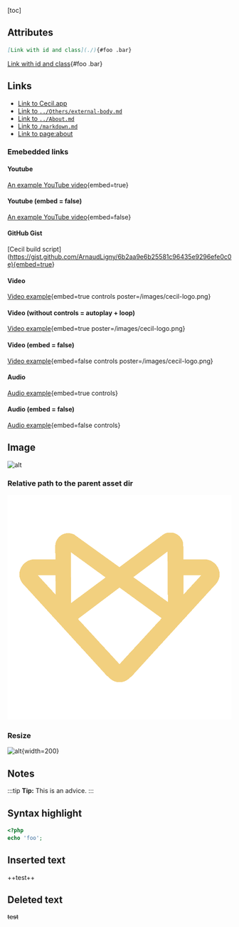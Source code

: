 ---
---
<!-- break -->

[toc]

## Attributes

```markdown
[Link with id and class](./){#foo .bar}
```

[Link with id and class](./){#foo .bar}

## Links

- [Link to Cecil.app](https://cecil.app)
- [Link to `../Others/external-body.md`](../Others/external-body.md)
- [Link to `../About.md`](../About.md)
- [Link to `/markdown.md`](/markdown.md)
- [Link to page:about](page:about)

### Emebedded links

#### Youtube

[An example YouTube video](https://www.youtube.com/watch?v=FTpBS7g7YnI){embed=true}

#### Youtube (embed = false)

[An example YouTube video](https://www.youtube.com/watch?v=FTpBS7g7YnI){embed=false}

#### GitHub Gist

[Cecil build script](<https://gist.github.com/ArnaudLigny/6b2aa9e6b25581c96435e9296efe0c0e){embed=true>}

#### Video

[Video example](/video/test.mp4 "/video/test.mp4"){embed=true controls poster=/images/cecil-logo.png}

#### Video (without controls = autoplay + loop)

[Video example](/video/test.mp4 "/video/test.mp4"){embed=true poster=/images/cecil-logo.png}

#### Video (embed = false)

[Video example](/video/test.mp4 "/video/test.mp4"){embed=false controls poster=/images/cecil-logo.png}

#### Audio

[Audio example](/audio/test.mp3 "/audio/test.mp3"){embed=true controls}

#### Audio (embed = false)

[Audio example](/audio/test.mp3 "/audio/test.mp3"){embed=false controls}

## Image

![alt](/cecil-logo-1000.png "/cecil-logo-1000.png")

### Relative path to the parent asset dir

![alt](../../assets/cecil-logo-1000.png "../../assets/cecil-logo-1000.png")

### Resize

![alt](/cecil-logo-1000.png "/cecil-logo-1000.png"){width=200}

## Notes

:::tip
**Tip:** This is an advice.
:::

## Syntax highlight

```php
<?php
echo 'foo';
```

## Inserted text

++test++

## Deleted text

~~test~~
